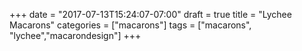 +++
date = "2017-07-13T15:24:07-07:00"
draft = true
title = "Lychee Macarons"
categories = ["macarons"]
tags = ["macarons", "lychee","macarondesign"]
+++

